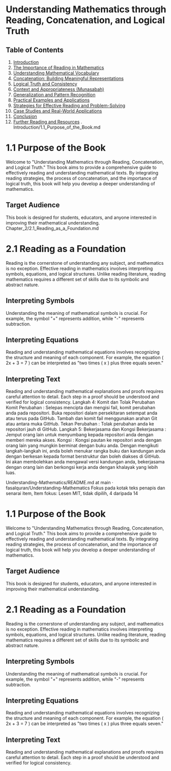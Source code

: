 

# Understanding Mathematics through Reading, Concatenation, and Logical Truth

## Table of Contents
1. [Introduction](Introduction/1.1_Purpose_of_the_Book.md)
2. [The Importance of Reading in Mathematics](Chapter_2/2.1_Reading_as_a_Foundation.md)
3. [Understanding Mathematical Vocabulary](Chapter_3/3.1_Key_Mathematical_Terms.md)
4. [Concatenation: Building Meaningful Representations](Chapter_4/4.1_What_is_Concatenation.md)
5. [Logical Truth and Consistency](Chapter_5/5.1_What_is_Logical_Truth.md)
6. [Context and Appropriateness (Munasabah)](Chapter_6/6.1_The_Role_of_Context_in_Mathematics.md)
7. [Generalization and Pattern Recognition](Chapter_7/7.1_The_Process_of_Generalization.md)
8. [Practical Examples and Applications](Chapter_8/8.1_Mathematical_Contexts.md)
9. [Strategies for Effective Reading and Problem-Solving](Chapter_9/9.1_Multiple_Readings.md)
10. [Case Studies and Real-World Applications](Chapter_10/10.1_Case_Study_1_Solving_Linear_Equations.md)
11. [Conclusion](Conclusion/11.1_Summary_of_Key_Concepts.md)
12. [Further Reading and Resources](Further_Reading_and_Resources/12.1_Recommended_Books.md)
. 
Introduction/1.1_Purpose_of_the_Book.md
# 1.1 Purpose of the Book

Welcome to "Understanding Mathematics through Reading, Concatenation, and Logical Truth." This book aims to provide a comprehensive guide to effectively reading and understanding mathematical texts. By integrating reading strategies, the process of concatenation, and the importance of logical truth, this book will help you develop a deeper understanding of mathematics.

## Target Audience
This book is designed for students, educators, and anyone interested in improving their mathematical understanding.
Chapter_2/2.1_Reading_as_a_Foundation.md
# 2.1 Reading as a Foundation

Reading is the cornerstone of understanding any subject, and mathematics is no exception. Effective reading in mathematics involves interpreting symbols, equations, and logical structures. Unlike reading literature, reading mathematics requires a different set of skills due to its symbolic and abstract nature.

## Interpreting Symbols
Understanding the meaning of mathematical symbols is crucial. For example, the symbol "+" represents addition, while "-" represents subtraction.

## Interpreting Equations
Reading and understanding mathematical equations involves recognizing the structure and meaning of each component. For example, the equation \( 2x + 3 = 7 \) can be interpreted as "two times \( x \) plus three equals seven."

## Interpreting Text
Reading and understanding mathematical explanations and proofs requires careful attention to detail. Each step in a proof should be understood and verified for logical consistency.
Langkah 4: Komit dan Tolak Perubahan
Komit Perubahan : Selepas mencipta dan mengisi fail, komit perubahan anda pada repositori.
Buka repositori dalam persekitaran setempat anda atau terus pada GitHub.
Tambah dan komit fail menggunakan arahan Git atau antara muka GitHub.
Tekan Perubahan : Tolak perubahan anda ke repositori jauh di GitHub.
Langkah 5: Bekerjasama dan Kongsi
Bekerjasama : Jemput orang lain untuk menyumbang kepada repositori anda dengan memberi mereka akses.
Kongsi : Kongsi pautan ke repositori anda dengan orang lain yang mungkin berminat dengan buku anda.
Dengan mengikuti langkah-langkah ini, anda boleh menukar rangka buku dan kandungan anda dengan berkesan kepada format berstruktur dan boleh diakses di GitHub. Ini akan membolehkan anda mengawal versi kandungan anda, bekerjasama dengan orang lain dan berkongsi kerja anda dengan khalayak yang lebih luas.

Understanding-Mathematics/README.md at main · fasalquran/Understanding-Mathematics
Fokus pada kotak teks penapis dan senarai item, Item fokus: Lesen MIT, tidak dipilih, 4 daripada 14


# 1.1 Purpose of the Book

Welcome to "Understanding Mathematics through Reading, Concatenation, and Logical Truth." This book aims to provide a comprehensive guide to effectively reading and understanding mathematical texts. By integrating reading strategies, the process of concatenation, and the importance of logical truth, this book will help you develop a deeper understanding of mathematics.

## Target Audience
This book is designed for students, educators, and anyone interested in improving their mathematical understanding.


# 2.1 Reading as a Foundation

Reading is the cornerstone of understanding any subject, and mathematics is no exception. Effective reading in mathematics involves interpreting symbols, equations, and logical structures. Unlike reading literature, reading mathematics requires a different set of skills due to its symbolic and abstract nature.

## Interpreting Symbols
Understanding the meaning of mathematical symbols is crucial. For example, the symbol "+" represents addition, while "-" represents subtraction.

## Interpreting Equations
Reading and understanding mathematical equations involves recognizing the structure and meaning of each component. For example, the equation \( 2x + 3 = 7 \) can be interpreted as "two times \( x \) plus three equals seven."

## Interpreting Text
Reading and understanding mathematical explanations and proofs requires careful attention to detail. Each step in a proof should be understood and verified for logical consistency.


